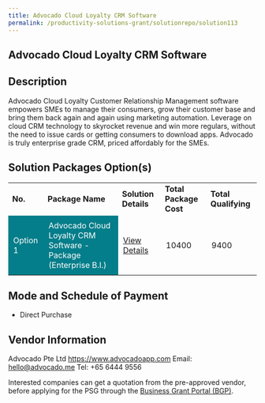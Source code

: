 ```yaml
---
title: Advocado Cloud Loyalty CRM Software
permalink: /productivity-solutions-grant/solutionrepo/solution113
---
```


## Advocado Cloud Loyalty CRM Software

## Description

Advocado Cloud Loyalty Customer Relationship Management software empowers SMEs to manage their consumers, grow their customer base and bring them back again and again using marketing automation. Leverage on cloud CRM technology to skyrocket revenue and win more regulars, without the need to issue cards or getting consumers to download apps. Advocado is truly enterprise grade CRM, priced affordably for the SMEs.

## Solution Packages Option(s)

<table>
<tr>
<td><b>No.</b></td>
<td><b>Package Name</b></td>
<td><b>Solution Details</b></td>
<td><b>Total Package Cost</b></td>
<td><b>Total Qualifying</b></td>
</tr>
<tr>
<td style='padding: 10px; background-color: #037E8A; color: #FFFFFF;'>Option 1</td>
<td style='padding: 10px; background-color: #037E8A; color: #FFFFFF;'>Advocado Cloud Loyalty CRM Software - Package (Enterprise B.I.)</td>
<td style='padding: 10px;'><a href='https://www.gobusiness.gov.sg/images/psg/Advocado_20200085_Annex_3_20200625145311_Part_4.pdf' target='_blank'>View Details</a></td>
<td style='padding: 10px;'>10400</td>
<td style='padding: 10px;'>9400</td>
</tr>
</table>

## Mode and Schedule of Payment

 - Direct Purchase

## Vendor Information

 Advocado Pte Ltd
https://www.advocadoapp.com
Email: hello@advocado.me
Tel: +65 6444 9556

Interested companies can get a quotation from the pre-approved vendor, before applying for the PSG through the <a href='https://www.businessgrants.gov.sg/'>Business Grant Portal (BGP)</a>.

<script src="/jquery/resize-tables.js"></script>
